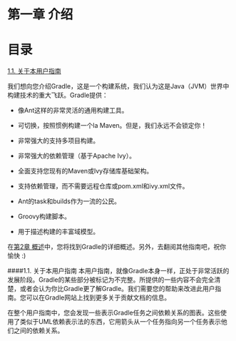 # 第一章 介绍
**目录**
====
[1.1. 关于本用户指南](#1.1.-关于本用户指南)

我们想向您介绍Gradle，这是一个构建系统，我们认为这是Java（JVM）世界中构建技术的重大飞跃。Gradle提供：

* 像Ant这样的非常灵活的通用构建工具。

* 可切换，按照惯例构建一个la Maven。但是，我们永远不会锁定你！

* 非常强大的支持多项目构建。

* 非常强大的依赖管理（基于Apache Ivy）。

* 全面支持您现有的Maven或Ivy存储库基础架构。

* 支持依赖管理，而不需要远程仓库或pom.xml和ivy.xml文件。

* Ant的task和builds作为一流的公民。

* Groovy构建脚本。

* 用于描述构建的丰富域模型。

在[第2章 概述](第二章%20概述.md)中，您将找到Gradle的详细概述。另外，去翻阅其他指南吧，祝你愉快 :)

####1.1. 关于本用户指南
本用户指南，就像Gradle本身一样，正处于非常活跃的发展阶段。Gradle的某些部分被标记为不完整。所提供的一些内容不会完全清楚，或者会认为你比Gradle更了解Gradle。我们需要您的帮助来改进此用户指南。您可以在Gradle网站上找到更多关于贡献文档的信息。

在整个用户指南中，您会发现一些表示Gradle任务之间依赖关系的图表。这些使用了类似于UML依赖表示法的东西，它用箭头从一个任务指向另一个任务表示他们之间的依赖关系。
